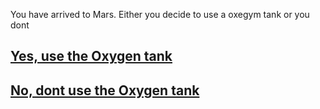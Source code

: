 You have arrived to Mars. Either you decide to use a oxegym tank or you dont 

## [Yes, use the Oxygen tank](yes.md)
## [No, dont use the Oxygen tank](no.md)